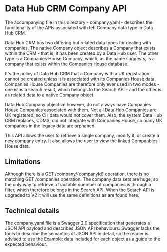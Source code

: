 # Data Hub CRM Company API

The accompanying file in this directory - company.yaml - describes the functionality of the APIs associated with teh Company data type in Data Hub CRM.

Data Hub CRM has two differing but related data types for dealing with companies. The native Company object describes a Company that exists within the CRM - that is, it has been created by a Data Hub user. The other type is a Companies House Company, which, as the name suggests, is a company that exists within the Companies House database.

It's the policy of Data Hub CRM that a Company with a UK registration cannot be created unless it is associated with its Companies House data. Companies House Companies are therefore only ever used in two modes - one is as a search result, which belongs to the Search API - and the other is as related data to a native Company object.

Data Hub Company objectsm however, do not always have Companies House Companies associated with them. Not all Data Hub Companies are UK registered, so CH data would not cover them. Also, the system Data Hub CRM replaces, CDMS, did not integrate with Companies House, so many UK companies in the legacy data are orphaned.

This API allows the user to retrieve a single company, modify it, or create a new company entry. It also allows the user to view the linked Companbies House data.

## Limitations

Although there is a GET /company/{companyId} operation, there is no matching GET /companies operation. The company data sets are huge, so the only way to retrieve a tractable numnber of companies is through a filter, which therefore belongs in the Search API. When the Search API is upgraded to V2 it will use the same definitions as are found here.

## Technical details

The company.yaml file is a Swagger 2.0 specification that generates a JSON API payload and describes JSON API behaviours. Swagger lacks the tools to describe the semantics of JSON API in detail, so the reader is advised to use the Example: data included for each object as a guide to the expected behaviour.